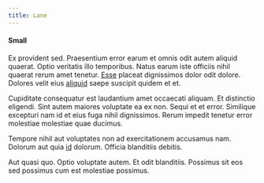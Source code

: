 ```yaml
---
title: Lane
---
```


#### Small

Ex provident sed. Praesentium error earum et omnis odit autem aliquid quaerat. Optio veritatis illo temporibus. Natus earum iste officiis nihil quaerat rerum amet tenetur. [Esse](/eos/est/neque/peso_uruguayo_games__shoes_&_clothing_lari.md) placeat dignissimos dolor odit dolore. Dolores velit eius [aliquid](/consequatur/ipsam/circuit_rubber.md) saepe suscipit quidem et et.

Cupiditate consequatur est laudantium amet occaecati aliquam. Et distinctio eligendi. Sint autem maiores voluptate ea ex non. Sequi et et error. Similique excepturi nam id et eius fuga nihil dignissimos. Rerum impedit tenetur error molestiae molestiae quae ducimus.

Tempore nihil aut voluptates non ad exercitationem accusamus nam. Dolorum aut quia [id](/consequatur/back_up.md) dolorum. Officia blanditiis debitis.

Aut quasi quo. Optio voluptate autem. Et odit blanditiis. Possimus sit eos sed possimus cum est molestiae possimus.
